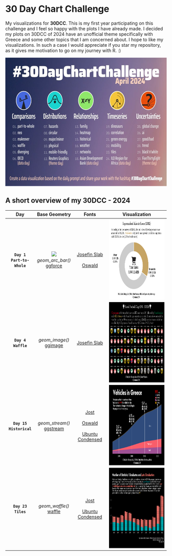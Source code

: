 # 30 Day Chart Challenge

My visualizations for **30DCC**. This is my first year participating on this challenge and I feel so happy with the plots I have already made. I decided my plots on 30DCC of 2024 have an unofficial theme specifically with Greece and some other topics that I am concerned about. I hope to like my visualizations. In such a case I would appreciate if you star my repository, as it gives me motivation to go on my journey with R. :)

<p align="center">
 <img src="www/30DCC2024.jpeg" height="400"> 
</p>

## A short overview of my 30DCC - 2024

| **Day**  | **Base Geometry** | **Fonts** | **Visualization** | 
| :-------------: | :---:| :---: |:-------------: |
| **`Day 1`** <br> **`Part-to-Whole`** | <img src="https://ggforce.data-imaginist.com/reference/figures/logo.png" height="100"> <br> *geom_arc_bar()* <br> [ggforce](https://ggforce.data-imaginist.com/index.html)| [Josefin Slab](https://fonts.google.com/specimen/Josefin+Slab) <br><br> [Oswald](https://fonts.google.com/specimen/Oswald) |<img src="2024/day1/day1-2024-cc.png" height="250">  |
| **`Day 4`** <br> **`Waffle`**  | *geom_image()* <br> [ggimage](https://github.com/GuangchuangYu/ggimage) | [Josefin Slab](https://fonts.google.com/specimen/Josefin+Slab)|<img src="2024/day4/day4-2024-cc.png" height="250"> |
| **`Day 15`** <br> **`Historical`**| *geom_stream()* <br> [ggstream](https://github.com/davidsjoberg/ggstream)| [Jost](https://fonts.google.com/specimen/Jost) <br><br> [Oswald](https://fonts.google.com/specimen/Oswald) <br><br>[Ubuntu Condensed](https://fonts.google.com/specimen/Ubuntu+Condensed) |<img src="2024/day15/day15_dark-2024-cc.png" height="250"> |
| **`Day 23`** <br> **`Tiles`**| *geom_waffle()* <br> [waffle](https://github.com/hrbrmstr/waffle)| [Jost](https://fonts.google.com/specimen/Jost) <br><br>[Ubuntu Condensed](https://fonts.google.com/specimen/Ubuntu+Condensed) |<img src="2024/day23/day23-2024-cc.png" height="250"> |
